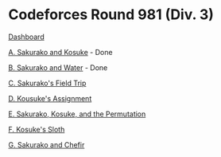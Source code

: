 # Codeforces Round 981 (Div. 3)

[Dashboard](https://codeforces.com/contest/2033)

[A. Sakurako and Kosuke](https://codeforces.com/contest/2033/problem/A) - Done

[B. Sakurako and Water](https://codeforces.com/contest/2033/problem/B) - Done

[C. Sakurako's Field Trip](https://codeforces.com/contest/2033/problem/C)

[D. Kousuke's Assignment](https://codeforces.com/contest/2033/problem/D)

[E. Sakurako, Kosuke, and the Permutation](https://codeforces.com/contest/2033/problem/E)

[F. Kosuke's Sloth](https://codeforces.com/contest/2033/problem/F)

[G. Sakurako and Chefir](https://codeforces.com/contest/2033/problem/G)
